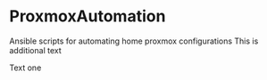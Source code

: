 # ProxmoxAutomation
Ansible scripts for automating home proxmox configurations
This is additional text

Text one


